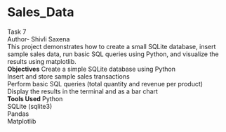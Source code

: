 # Sales_Data
Task 7<br>
Author- Shivli Saxena<br>
This project demonstrates how to create a small SQLite database, insert sample sales data, run basic SQL queries using Python, and visualize the results using matplotlib.<br>
**Objectives**
Create a simple SQLite database using Python<br>
Insert and store sample sales transactions<br>
Perform basic SQL queries (total quantity and revenue per product)<br>
Display the results in the terminal and as a bar chart<br>
**Tools Used**
Python<br>
SQLite (sqlite3)<br>
Pandas<br>
Matplotlib<br>

